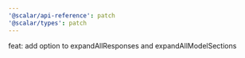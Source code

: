 ```yaml
---
'@scalar/api-reference': patch
'@scalar/types': patch
---
```


feat: add option to expandAllResponses and expandAllModelSections
